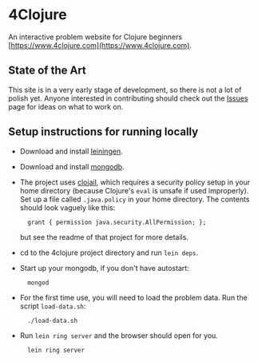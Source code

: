 # 4Clojure

An interactive problem website for Clojure beginners
[https://www.4clojure.com](https://www.4clojure.com).

## State of the Art

This site is in a very early stage of development, so there is not a
lot of polish yet. Anyone interested in contributing should check out
the [Issues](https://github.com/dbyrne/4clojure/issues) page for ideas
on what to work on.

## Setup instructions for running locally

* Download and install [leiningen](https://github.com/technomancy/leiningen).
* Download and install [mongodb](http://www.mongodb.org/).
* The project uses
[clojail](https://github.com/cognitivedissonance/clojail), which
requires a security policy setup in your home directory (because
Clojure's `eval` is unsafe if used improperly).  Set up a file called
`.java.policy` in your home directory.  The contents should look
vaguely like this:

        grant { permission java.security.AllPermission; };

    but see the readme of that project for more details.

* cd to the 4clojure project directory and run `lein deps`.
* Start up your mongodb, if you don't have autostart:

        mongod
* For the first time use, you will need to load the problem data. Run the script `load-data.sh`:

        ./load-data.sh
* Run `lein ring server` and the browser should open for you.

        lein ring server




